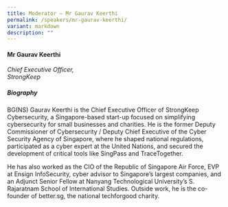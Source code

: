 ```yaml
---
title: Moderator – Mr Gaurav Keerthi
permalink: /speakers/mr-gaurav-keerthi/
variant: markdown
description: ""
---
```

#### **Mr Gaurav Keerthi**

*Chief Executive Officer, <br> StrongKeep*

##### **Biography**
BG(NS) Gaurav Keerthi is the Chief Executive Officer of StrongKeep Cybersecurity, a Singapore-based start-up focused on simplifying cybersecurity for small businesses and charities. He is the former Deputy Commissioner of Cybersecurity / Deputy Chief Executive of the Cyber Security Agency of Singapore, where he shaped national regulations, participated as a cyber expert at the United Nations, and secured the development of critical tools like SingPass and TraceTogether. 

He has also worked as the CIO of the Republic of Singapore Air Force, EVP at Ensign InfoSecurity, cyber advisor to Singapore’s largest companies, and an Adjunct Senior Fellow at Nanyang Technological University’s S. Rajaratnam School of International Studies. Outside work, he is the co-founder of better.sg, the national techforgood charity.